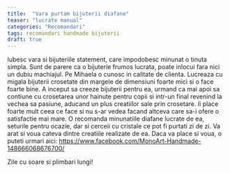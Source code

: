 ```yaml
---
title:  "Vara purtam bijuterii diafane"
teaser: "lucrate manual"
categories: "Recomandari"
tags: recomandari handmade bijuterii
draft: true
---
```


Iubesc vara si bijuteriile statement, care impodobesc minunat o tinuta simpla. Sunt de parere ca o bijuterie frumos lucrata, poate inlocui fara nici un dubiu machiajul. 
Pe Mihaela o cunosc in calitate de clienta. Lucreaza cu migala bijuterii crosetate din margele de dimensiuni foarte mici si o face foarte bine.
A inceput sa creeze bijuterii pentru ea, urmand ca mai apoi sa contiune cu crosetarea unor hainute pentru copii si intr-un final revenind la vechea sa pasiune, aducand un plus creatiilor sale prin crosetare.
Ii place foarte mult ceea ce face si nu s-ar vedea facand altceva care sa-i ofere o satisfactie mai mare.
O recomanda minunatiile diafane lucrate de ea, seturile pentru ocazie, dar si cerceii cu cristale ce pot fi purtati zi de zi.
Va arat si voua cateva dintre creatiile realizate de ea. Daca va place si voua, o puteti urmari aici: https://www.facebook.com/MonoArt-Handmade-148666068676700/

Zile cu soare si plimbari lungi!
